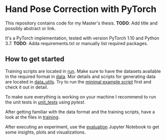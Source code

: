 # Hand Pose Correction with PyTorch

This repository contains code for my Master's thesis.
**TODO**: Add title and possibly abstract or link.

It's a PyTorch implementation, tested with version PyTorch 1.10 and Python 3.7.
**TODO**: Adda requirements.txt or manually list required packages.

## How to get started
Training scripts are located in [run](run). Make sure to have the datasets available in the
required format in [data](data). Mor details and scripts for generating data are located in 
[data_utils](data_utils). Try to run the [minimal example script](run/minimal_example.py)
first and check it out in detail.

To make sure everything is working on your machine I recommend to run the unit tests in 
[unit_tests](unit_tests) using *pytest*.

After getting familiar with the data format and the training scripts, have a look at the files in 
[training](training).

After executing an experiment, use the [evaluation](notebooks/Evaluation.ipynb) Jupyter Notebook
to get some insights, plots and visualizations.